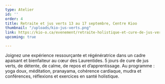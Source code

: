 ```yaml
---
type: Atelier
id: ''
order: 4
title: Retraite et jus verts 13 au 17 septembre, Centre Kioo
thumbnail: "/uploads/kio-jus-verts.png"
link: https://kio-o.ca/evenement/retraite-holistique-et-cure-de-jus-verts-avec-nancy-bilodeau/2021-09-13/
upcoming: true

---
```

Joignez une expérience ressourçante et régénératrice dans un cadre apaisant et bienfaiteur au cœur des Laurentides. 5 jours de cure de jus verts, de détente, de calme, de repos et d’apprentissage. Au programme : yoga doux, méditation, pranayama, cohérence cardiaque, mudra et conférences, réflexions et exercices en santé holistique.